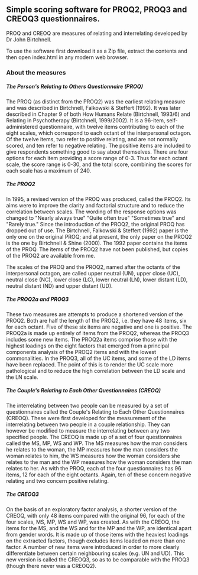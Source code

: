 ## Simple scoring software for PROQ2, PROQ3 and CREOQ3 questionnaires.

PROQ and CREOQ are measures of relating and interrelating developed by Dr John Birtchnell.

To use the software first download it as a Zip file, extract the contents and then open index.html in any modern web browser.

### About the measures

##### The Person's Relating to Others Questionnaire (PROQ)

The PROQ (as distinct from the PROQ2) was the earliest relating measure and was described in Birtchnell, Falkowski & Steffert (1992). It was later described in Chapter 9 of both How Humans Relate (Birtchnell, 1993/6) and Relating in Psychotherapy (Birtchnell, 1999/2002). It is a 96-item, self-administered questionnaire, with twelve items contributing to each of the eight scales, which correspond to each octant of the interpersonal octagon. Of the twelve items, two refer to positive relating, and are not normally scored, and ten refer to negative relating. The positive items are included to give respondents something good to say about themselves. There are four options for each item providing a score range of 0-3. Thus for each octant scale, the score range is 0-30, and the total score, combining the scores for each scale has a maximum of 240.

##### The PROQ2

In 1995, a revised version of the PROQ was produced, called the PROQ2. Its aims were to improve the clarity and factorial structure and to reduce the correlation between scales. The wording of the response options was changed to "Nearly always true" "Quite often true" "Sometimes true" and "Rarely true." Since the introduction of the PROQ2, the original PROQ has dropped out of use. The Birtchnell, Falkowski & Steffert (1992) paper is the only one on the original PROQ; and at present, the only paper on the PROQ2 is the one by Birtchnell & Shine (2000). The 1992 paper contains the items of the PROQ. The items of the PROQ2 have not been published, but copies of the PROQ2 are available from me.

The scales of the PROQ and the PROQ2, named after the octants of the interpersonal octagon, are called upper neutral (UN), upper close (UC), neutral close (NC), lower close (LC), lower neutral (LN), lower distant (LD), neutral distant (ND) and upper distant (UD).

##### The PROQ2a and PROQ3

These two measures are attempts to produce a shortened version of the PROQ2. Both are half the length of the PROQ2, i.e. they have 48 items, six for each octant. Five of these six items are negative and one is positive. The PROQ2a is made up entirely of items from the PROQ2, whereas the PROQ3 includes some new items. The PROQ2a items comprise those with the highest loadings on the eight factors that emerged from a principal components analysis of the PROQ2 items and with the lowest commonalities. In the PROQ3, all of the UC items, and some of the LD items have been replaced. The point of this is to render the UC scale more pathological and to reduce the high correlation between the LD scale and the LN scale.
 

##### The Couple's Relating to Each Other Questionnaires (CREOQ)

The interrelating between two people can be measured by a set of questionnaires called the Couple's Relating to Each Other Questionnaires (CREOQ). These were first developed for the measurement of the interrelating between two people in a couple relationship. They can however be modified to measure the interrelating between any two specified people. The CREOQ is made up of a set of four questionnaires called the MS, MP, WS and WP. The MS measures how the man considers he relates to the woman, the MP measures how the man considers the woman relates to him, the WS measures how the woman considers she relates to the man and the WP measures how the woman considers the man relates to her. As with the PROQ, each of the four questionnaires has 96 items, 12 for each of the eight octants. Again, ten of these concern negative relating and two concern positive relating. 

##### The CREOQ3

On the basis of an exploratory factor analysis, a shorter version of the CREOQ, with only 48 items compared with the original 96, for each of the four scales, MS, MP, WS and WP, was created. As with the CREOQ, the items for the MS, and the WS and for the MP and the WP, are identical apart from gender words. It is made up of those items with the heaviest loadings on the extracted factors, though excludes items loaded on more than one factor. A number of new items were introduced in order to more clearly differentiate between certain neighbouring scales (e.g. UN and UD). This new version is called the CREOQ3, so as to be comparable with the PROQ3 (though there never was a CREOQ2).
